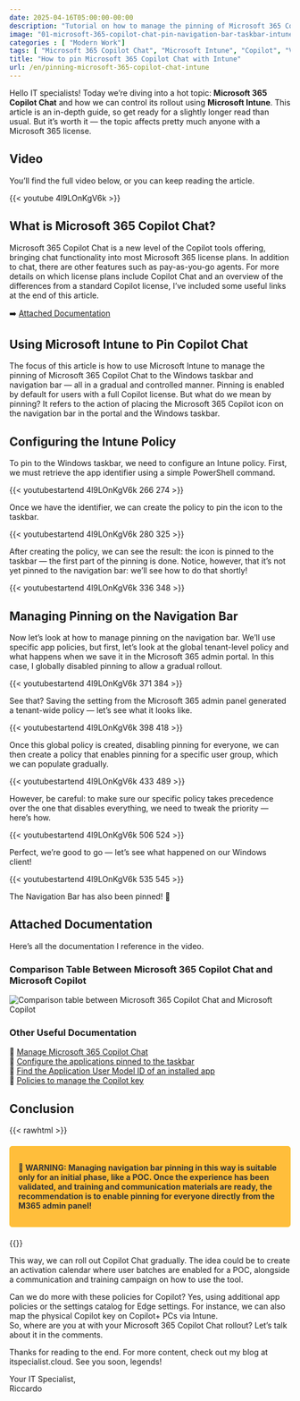 ```yaml
---
date: 2025-04-16T05:00:00-00:00
description: "Tutorial on how to manage the pinning of Microsoft 365 Copilot Chat through Microsoft Intune in a gradual and controlled way."
image: "01-microsoft-365-copilot-chat-pin-navigation-bar-taskbar-intune.jpg"
categories : [ "Modern Work"]
tags: [ "Microsoft 365 Copilot Chat", "Microsoft Intune", "Copilot", "Video", "Guide", "Cloud Endpoint Diary"]
title: "How to pin Microsoft 365 Copilot Chat with Intune"
url: /en/pinning-microsoft-365-copilot-chat-intune
---
```


Hello IT specialists! Today we’re diving into a hot topic: **Microsoft 365 Copilot Chat** and how we can control its rollout using **Microsoft Intune**. This article is an in-depth guide, so get ready for a slightly longer read than usual. But it’s worth it — the topic affects pretty much anyone with a Microsoft 365 license.

## Video
You’ll find the full video below, or you can keep reading the article.

{{< youtube 4l9LOnKgV6k >}}

## What is Microsoft 365 Copilot Chat?

Microsoft 365 Copilot Chat is a new level of the Copilot tools offering, bringing chat functionality into most Microsoft 365 license plans. In addition to chat, there are other features such as pay-as-you-go agents. For more details on which license plans include Copilot Chat and an overview of the differences from a standard Copilot license, I’ve included some useful links at the end of this article.

➡️ [Attached Documentation](#attached-documentation)

## Using Microsoft Intune to Pin Copilot Chat

The focus of this article is how to use Microsoft Intune to manage the pinning of Microsoft 365 Copilot Chat to the Windows taskbar and navigation bar — all in a gradual and controlled manner. Pinning is enabled by default for users with a full Copilot license. But what do we mean by pinning? It refers to the action of placing the Microsoft 365 Copilot icon on the navigation bar in the portal and the Windows taskbar.

## Configuring the Intune Policy

To pin to the Windows taskbar, we need to configure an Intune policy. First, we must retrieve the app identifier using a simple PowerShell command.

{{< youtubestartend 4l9LOnKgV6k 266 274 >}}

Once we have the identifier, we can create the policy to pin the icon to the taskbar.

{{< youtubestartend 4l9LOnKgV6k 280 325 >}}

After creating the policy, we can see the result: the icon is pinned to the taskbar — the first part of the pinning is done. Notice, however, that it’s not yet pinned to the navigation bar: we’ll see how to do that shortly!

{{< youtubestartend 4l9LOnKgV6k 336 348 >}}

## Managing Pinning on the Navigation Bar

Now let’s look at how to manage pinning on the navigation bar. We’ll use specific app policies, but first, let’s look at the global tenant-level policy and what happens when we save it in the Microsoft 365 admin portal. In this case, I globally disabled pinning to allow a gradual rollout.

{{< youtubestartend 4l9LOnKgV6k 371 384 >}}

See that? Saving the setting from the Microsoft 365 admin panel generated a tenant-wide policy — let’s see what it looks like.

{{< youtubestartend 4l9LOnKgV6k 398 418 >}}

Once this global policy is created, disabling pinning for everyone, we can then create a policy that enables pinning for a specific user group, which we can populate gradually.

{{< youtubestartend 4l9LOnKgV6k 433 489 >}}

However, be careful: to make sure our specific policy takes precedence over the one that disables everything, we need to tweak the priority — here’s how.

{{< youtubestartend 4l9LOnKgV6k 506 524 >}}

Perfect, we’re good to go — let’s see what happened on our Windows client!

{{< youtubestartend 4l9LOnKgV6k 535 545 >}}

The Navigation Bar has also been pinned! 🥳

## Attached Documentation
Here’s all the documentation I reference in the video.

### Comparison Table Between Microsoft 365 Copilot Chat and Microsoft Copilot
![Comparison table between Microsoft 365 Copilot Chat and Microsoft Copilot](https://www.microsoft.com/en-us/microsoft-365/blog/wp-content/uploads/sites/2/2025/01/Copilot-Licensing-Blog-Image-3600px-scaled.jpg)

### Other Useful Documentation
📌 [Manage Microsoft 365 Copilot Chat](https://learn.microsoft.com/en-us/copilot/manage)  
📌 [Configure the applications pinned to the taskbar](https://learn.microsoft.com/en-us/windows/configuration/taskbar/pinned-apps?tabs=intune&pivots=windows-11)  
📌 [Find the Application User Model ID of an installed app](https://learn.microsoft.com/en-us/windows/configuration/store/find-aumid?tabs=ps%2Cexplorer&pivots=windows-11)  
📌 [Policies to manage the Copilot key](https://learn.microsoft.com/en-us/windows/client-management/manage-windows-copilot#policies-to-manage-the-copilot-key)

## Conclusion

{{< rawhtml >}}
<div class="old-article-warning" style="background-color:#ffbe3b;border:1px solid #fbc02d;padding:15px;margin:20px 0;border-radius:5px;color:#333;font-weight:700"><p>🚨 WARNING: Managing navigation bar pinning in this way is suitable only for an initial phase, like a POC. Once the experience has been validated, and training and communication materials are ready, the recommendation is to enable pinning for everyone directly from the M365 admin panel!</p></div>
{{</ rawhtml >}}

This way, we can roll out Copilot Chat gradually. The idea could be to create an activation calendar where user batches are enabled for a POC, alongside a communication and training campaign on how to use the tool.

Can we do more with these policies for Copilot? Yes, using additional app policies or the settings catalog for Edge settings. For instance, we can also map the physical Copilot key on Copilot+ PCs via Intune.  
So, where are you at with your Microsoft 365 Copilot Chat rollout? Let’s talk about it in the comments.

Thanks for reading to the end. For more content, check out my blog at itspecialist.cloud. See you soon, legends!

Your IT Specialist,  
Riccardo
